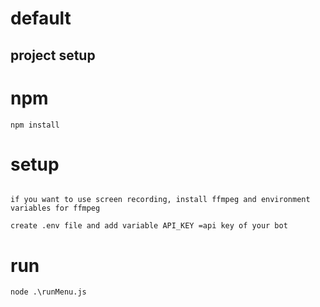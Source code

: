 # default

## project setup

# npm

```
npm install

```

# setup

```

if you want to use screen recording, install ffmpeg and environment variables for ffmpeg

create .env file and add variable API_KEY =api key of your bot

```

# run

```
node .\runMenu.js
```
